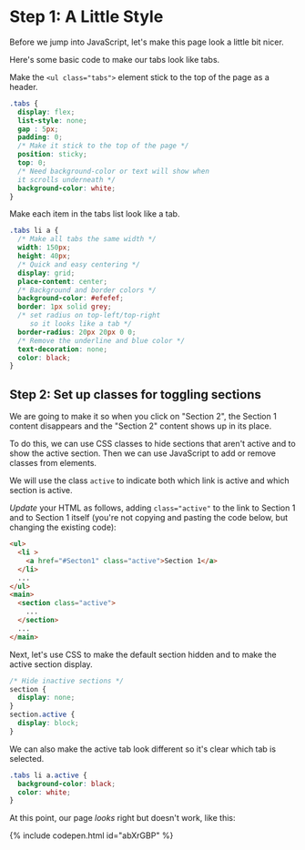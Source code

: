 # Step 1: A Little Style

Before we jump into JavaScript, let's make this page look a little bit nicer.

Here's some basic code to make our tabs look like tabs.

Make the `<ul class="tabs">` element stick to the top of the page as a header.

```css
.tabs {  
  display: flex;
  list-style: none;
  gap : 5px;
  padding: 0;
  /* Make it stick to the top of the page */
  position: sticky;
  top: 0;
  /* Need background-color or text will show when
  it scrolls underneath */
  background-color: white;
}
```

Make each item in the tabs list look like a tab.

```css
.tabs li a {
  /* Make all tabs the same width */
  width: 150px;
  height: 40px;
  /* Quick and easy centering */
  display: grid;
  place-content: center;
  /* Background and border colors */
  background-color: #efefef;
  border: 1px solid grey;
  /* set radius on top-left/top-right
     so it looks like a tab */
  border-radius: 20px 20px 0 0;
  /* Remove the underline and blue color */
  text-decoration: none;
  color: black;
}

```

## Step 2: Set up classes for toggling sections

We are going to make it so when you click on "Section 2", the Section 1 content disappears and the "Section 2" content shows up in its place.

To do this, we can use CSS classes to hide sections that aren't active and to show the active section. Then we can use JavaScript to add or remove classes from elements.

We will use the class `active` to indicate both which link is active and which section is active.

*Update* your HTML as follows, adding `class="active"` to the link to Section 1 and to Section 1 itself (you're not copying and pasting the code below, but changing the existing code):
```html
<ul>
  <li >
    <a href="#Secton1" class="active">Section 1</a>
  </li>
  ...
</ul>
<main>
  <section class="active">
    ...
  </section>
  ...
</main>
```

Next, let's use CSS to make the default section hidden and to make the active section display.
```css
/* Hide inactive sections */
section {
  display: none;
}
section.active {
  display: block;
}
```

We can also make the active tab look different so it's clear which tab is selected.
```css
.tabs li a.active {
  background-color: black;
  color: white;
}
```

At this point, our page *looks* right but doesn't work, like this:

{% include codepen.html id="abXrGBP" %}